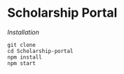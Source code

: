 # Scholarship Portal

*Installation*
```
git clone 
cd Scholarship-portal
npm install
npm start
```



